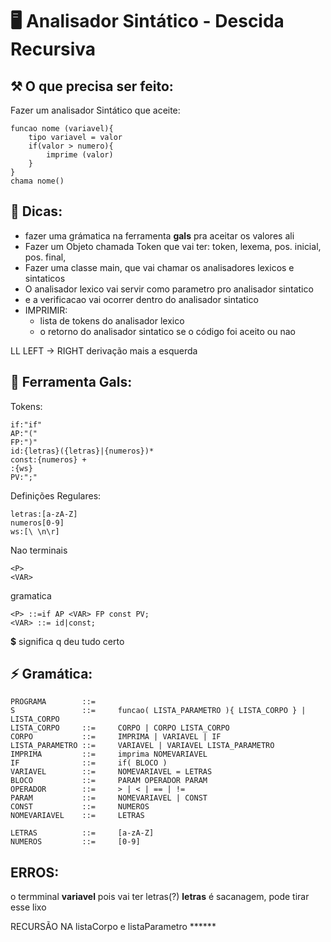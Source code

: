 # 🖥️ Analisador Sintático - Descida Recursiva

## ⚒️ O que precisa ser feito:
Fazer um analisador Sintático que aceite:

    funcao nome (variavel){
        tipo variavel = valor
        if(valor > numero){
            imprime (valor)
        }
    }
    chama nome()


## 📌 Dicas:

* fazer uma grámatica na ferramenta **gals** pra aceitar os valores ali
* Fazer um Objeto chamada Token que vai ter: token, lexema, pos. inicial, pos. final,
* Fazer uma classe main, que vai chamar os analisadores lexicos e sintaticos
* O analisador lexico vai servir como parametro pro analisador sintatico
* e a verificacao vai ocorrer dentro do analisador sintatico
* IMPRIMIR:
    * lista de tokens do analisador lexico
    * o retorno do analisador sintatico se o código foi aceito ou nao

LL LEFT -> RIGHT  derivação mais a esquerda

## 🔧 Ferramenta Gals:
Tokens:

    if:"if"
    AP:"("
    FP:")"
    id:{letras}({letras}|{numeros})*
    const:{numeros} +
    :{ws}
    PV:";"

Definições Regulares:

    letras:[a-zA-Z]
    numeros[0-9]
    ws:[\ \n\r]

Nao terminais

    <P>
    <VAR>


gramatica

    <P> ::=if AP <VAR> FP const PV;
    <VAR> ::= id|const;

**$** significa q deu tudo certo

## ⚡ Gramática:

    PROGRAMA        ::=
    S               ::=     funcao( LISTA_PARAMETRO ){ LISTA_CORPO } | LISTA_CORPO
    LISTA_CORPO     ::=     CORPO | CORPO LISTA_CORPO
    CORPO           ::=     IMPRIMA | VARIAVEL | IF
    LISTA_PARAMETRO ::=     VARIAVEL | VARIAVEL LISTA_PARAMETRO
    IMPRIMA         ::=     imprima NOMEVARIAVEL
    IF              ::=     if( BLOCO )
    VARIAVEL        ::=     NOMEVARIAVEL = LETRAS
    BLOCO           ::=     PARAM OPERADOR PARAM
    OPERADOR        ::=     > | < | == | !=
    PARAM           ::=     NOMEVARIAVEL | CONST
    CONST           ::=     NUMEROS
    NOMEVARIAVEL    ::=     LETRAS

    LETRAS          ::=     [a-zA-Z]
    NUMEROS         ::=     [0-9]


## ERROS:

o termminal **variavel** pois vai ter letras(?)
**letras** é sacanagem, pode tirar esse lixo

RECURSÃO NA listaCorpo e listaParametro ******
